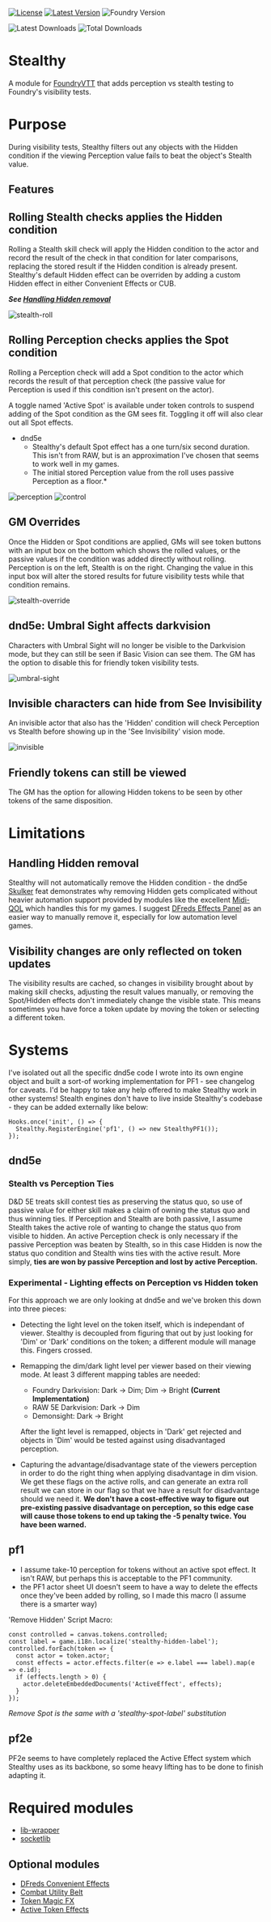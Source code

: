 [![License](https://img.shields.io/github/license/eligarf/stealthy?label=License)](LICENSE)
[![Latest Version](https://img.shields.io/github/v/release/eligarf/stealthy?display_name=tag&sort=semver&label=Latest%20Version)](https://github.com/eligarf/stealthy/releases/latest)
![Foundry Version](https://img.shields.io/endpoint?url=https://foundryshields.com/version?url=https%3A%2F%2Fraw.githubusercontent.com%2Feligarf%2Fstealthy%2Fdev%2Fmodule.json)

![Latest Downloads](https://img.shields.io/github/downloads/eligarf/stealthy/latest/total?color=blue&label=latest%20downloads)
![Total Downloads](https://img.shields.io/github/downloads/eligarf/stealthy/total?color=blue&label=total%20downloads)
# Stealthy

A module for [FoundryVTT](https://foundryvtt.com) that adds perception vs stealth testing to Foundry's visibility tests.

# Purpose

During visibility tests, Stealthy filters out any objects with the Hidden condition if the viewing Perception value fails to beat the object's Stealth value.

## Features

## **Rolling Stealth checks applies the Hidden condition**
Rolling a Stealth skill check will apply the Hidden condition to the actor and record the result of the check in that condition for later comparisons, replacing the stored result if the Hidden condition is already present. Stealthy's default Hidden effect can be overriden by adding a custom Hidden effect in either Convenient Effects or CUB.

***See [Handling Hidden removal](#handling-hidden-removal)***

![stealth-roll](https://user-images.githubusercontent.com/16523503/209989026-e0d2dad2-8dc1-459c-8824-a2332ce8a9cd.gif)

## **Rolling Perception checks applies the Spot condition**
Rolling a Perception check will add a Spot condition to the actor which records the result of that perception check (the passive value for Perception is used if this condition isn't present on the actor).

A toggle named 'Active Spot' is available under token controls to suspend adding of the Spot condition as the GM sees fit. Toggling it off will also clear out all Spot effects.

- dnd5e
  - Stealthy's default Spot effect has a one turn/six second duration. This isn't from RAW, but is an approximation I've chosen that seems to work well in my games.
  - The initial stored Perception value from the roll uses passive Perception as a floor.*

![perception](https://user-images.githubusercontent.com/16523503/209989470-aac2bdb4-fee4-44c0-a6b7-916e69353081.gif)
![control](https://user-images.githubusercontent.com/16523503/210176825-3fcb3183-81db-4f64-836a-81f29199b580.png)

## **GM Overrides**
Once the Hidden or Spot conditions are applied, GMs will see token buttons with an input box on the bottom which shows the rolled values, or the passive values if the condition was added directly without rolling. Perception is on the left, Stealth is on the right. Changing the value in this input box will alter the stored results for future visibility tests while that condition remains.

![stealth-override](https://user-images.githubusercontent.com/16523503/209896031-675ab0e3-93e6-4d9c-8eeb-c11abe39fdab.gif)

## **dnd5e: Umbral Sight affects darkvision**
Characters with Umbral Sight will no longer be visible to the Darkvision mode, but they can still be seen if Basic Vision can see them. The GM has the option to disable this for friendly token visibility tests.

![umbral-sight](https://user-images.githubusercontent.com/16523503/209987083-487aee33-b75e-452f-9433-7302ffdaeab3.gif)

## **Invisible characters can hide from See Invisibility**
An invisible actor that also has the 'Hidden' condition will check Perception vs Stealth before showing up in the 'See Invisibility' vision mode.

![invisible](https://user-images.githubusercontent.com/16523503/210176827-03fda57a-6d09-4144-8253-b8b7cd9155ac.gif)

## **Friendly tokens can still be viewed**
The GM has the option for allowing Hidden tokens to be seen by other tokens of the same disposition.

# Limitations

## Handling Hidden removal
Stealthy will not automatically remove the Hidden condition - the dnd5e [Skulker](https://www.dndbeyond.com/feats/skulker) feat demonstrates why removing Hidden gets complicated without heavier automation support provided by modules like the excellent [Midi-QOL](https://foundryvtt.com/packages/midi-qol) which handles this for my games. I suggest [DFreds Effects Panel](https://foundryvtt.com/packages/dfreds-effects-panel) as an easier way to manually remove it, especially for low automation level games. 

## Visibility changes are only reflected on token updates
The visibility results are cached, so changes in visibility brought about by making skill checks, adjusting the result values manually, or removing the Spot/Hidden effects don't immediately change the visible state. This means sometimes you have force a token update by moving the token or selecting a different token. 

# Systems
I've isolated out all the specific dnd5e code I wrote into its own engine object and built a sort-of working implementation for PF1 - see changelog for caveats. I'd be happy to take any help offered to make Stealthy work in other systems! Stealth engines don't have to live inside Stealthy's codebase - they can be added externally like below:
```
Hooks.once('init', () => {
  Stealthy.RegisterEngine('pf1', () => new StealthyPF1());
});
```
## dnd5e
### Stealth vs Perception Ties
D&D 5E treats skill contest ties as preserving the status quo, so use of passive value for either skill makes a claim of owning the status quo and thus winning ties. If Perception and Stealth are both passive, I assume Stealth takes the active role of wanting to change the status quo from visible to hidden. An active Perception check is only necessary if the passive Perception was beaten by Stealth, so in this case Hidden is now the status quo condition and Stealth wins ties with the active result. More simply, **ties are won by passive Perception and lost by active Perception.**

### Experimental - Lighting effects on Perception vs Hidden token
For this approach we are only looking at dnd5e and we've broken this down into three pieces:
- Detecting the light level on the token itself, which is independant of viewer. Stealthy is decoupled from figuring that out by just looking for 'Dim' or 'Dark' conditions on the token; a different module will manage this. Fingers crossed.
- Remapping the dim/dark light level per viewer based on their viewing mode. At least 3 different mapping tables are needed:
  - Foundry Darkvision: Dark -> Dim; Dim -> Bright **(Current Implementation)**
  - RAW 5E Darkvision: Dark -> Dim
  - Demonsight: Dark -> Bright

  After the light level is remapped, objects in 'Dark' get rejected and objects in 'Dim' would be tested against using disadvantaged perception.
- Capturing the advantage/disadvantage state of the viewers perception in order to do the right thing when applying disadvantage in dim vision. We get these flags on the active rolls, and can generate an extra roll result we can store in our flag so that we have a result for disadvantage should we need it. **We don't have a cost-effective way to figure out pre-existing passive disadvantage on perception, so this edge case will cause those tokens to end up taking the -5 penalty twice. You have been warned.**

## pf1
  - I assume take-10 perception for tokens without an active spot effect. It isn't RAW, but perhaps this is acceptable to the PF1 community.
  - the PF1 actor sheet UI doesn't seem to have a way to delete the effects once they've been added by rolling, so I made this macro (I assume there is a smarter way)

'Remove Hidden' Script Macro:
```
const controlled = canvas.tokens.controlled;
const label = game.i18n.localize('stealthy-hidden-label');
controlled.forEach(token => {
  const actor = token.actor;
  const effects = actor.effects.filter(e => e.label === label).map(e => e.id);
  if (effects.length > 0) {
    actor.deleteEmbeddedDocuments('ActiveEffect', effects);
  }
});
```
*Remove Spot is the same with a 'stealthy-spot-label' substitution*

## pf2e
PF2e seems to have completely replaced the Active Effect system which Stealthy uses as its backbone, so some heavy lifting has to be done to finish adapting it.

# Required modules
* [lib-wrapper](https://foundryvtt.com/packages/lib-wrapper)
* [socketlib](https://github.com/manuelVo/foundryvtt-socketlib)
## Optional modules
* [DFreds Convenient Effects](https://foundryvtt.com/packages/dfreds-convenient-effects)
* [Combat Utility Belt](https://foundryvtt.com/packages/combat-utility-belt)
* [Token Magic FX](https://foundryvtt.com/packages/tokenmagic)
* [Active Token Effects](https://foundryvtt.com/packages/ATL)
